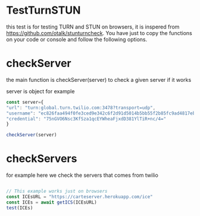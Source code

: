 # TestTurnSTUN
this test is for testing TURN and STUN on browsers, it is inspered from https://github.com/otalk/stunturncheck. 
You have just to copy the functions on your code or console and follow the following options.

#  checkServer
the main function is checkServer(server) to check a given server if it works

server is object for example
```js
const server={
"url": "turn:global.turn.twilio.com:3478?transport=udp",
"username": "ec826faa494f0fe3ced9e342c6f2d91d5014b5bb55f2b85fc9ad4817eb5228be",
"credential": "75nGVO6Nsc3KfSza1qcEYWheaFjxdD381YlTiR+nc/4="
}

checkServer(server)
```

# checkServers 
for example here we check the servers that comes from twilio
```js

// This example works just on browsers 
const ICEsURL = "https://carteserver.herokuapp.com/ice"
const ICEs = await getICS(ICEsURL)
test(ICEs)
```
